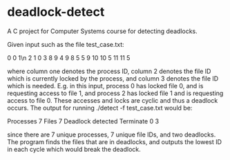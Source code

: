 # deadlock-detect

A C project for Computer Systems course for detecting deadlocks.

Given input such as the file test_case.txt:

0 0 1\n
2 1 0
3 8 9
4 9 8
5 5 9
10 10 5
11 11 5


where column one denotes the process ID, column 2 denotes the file ID which is currently locked by the process, and column 3 denotes the file ID which is needed. 
E.g. in this input, process 0 has locked file 0, and is requesting access to file 1, and process 2 has locked file 1 and is requesting access to file 0.
These accesses and locks are cyclic and thus a deadlock occurs. The output for running ./detect -f test_case.txt would be:

Processes 7
Files 7
Deadlock detected
Terminate 0 3

since there are 7 unique processes, 7 unique file IDs, and two deadlocks. The program finds the files that are in deadlocks, and outputs the lowest ID in each cycle which would break the deadlock.
